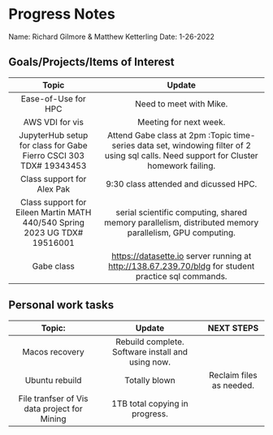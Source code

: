 # Progress Notes 
Name: Richard Gilmore & Matthew Ketterling
Date: 1-26-2022
## Goals/Projects/Items of Interest 
|Topic|Update|
|:---:|:---:|
|Ease-of-Use for HPC| Need to meet with Mike.
|AWS VDI for vis | Meeting for next week.
|JupyterHub setup for class for Gabe Fierro CSCI 303 TDX# 19343453 |Attend Gabe class at 2pm :Topic time-series data set, windowing filter of 2 using sql calls. Need support for Cluster homework failing. 
|Class support for Alex Pak| 9:30 class attended and dicussed HPC.
|Class support for Eileen Martin MATH 440/540 Spring 2023 UG TDX# 19516001| serial scientific computing, shared memory parallelism, distributed memory parallelism, GPU computing.|
| Gabe class| https://datasette.io server running at http://138.67.239.70/bldg  for student practice sql commands.

## Personal work tasks
|Topic:|Update| NEXT STEPS
|:---:|:---:|:---:|
|Macos recovery| Rebuild complete. Software install and using now.
|Ubuntu rebuild | Totally blown | Reclaim files as needed.
|File tranfser of Vis data project for Mining| 1TB total copying in progress.
